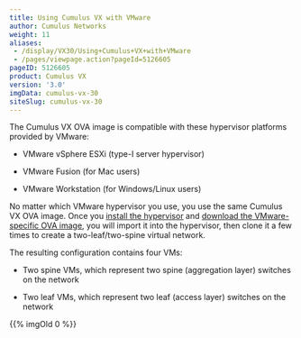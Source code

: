 ```yaml
---
title: Using Cumulus VX with VMware
author: Cumulus Networks
weight: 11
aliases:
 - /display/VX30/Using+Cumulus+VX+with+VMware
 - /pages/viewpage.action?pageId=5126605
pageID: 5126605
product: Cumulus VX
version: '3.0'
imgData: cumulus-vx-30
siteSlug: cumulus-vx-30
---
```

The Cumulus VX OVA image is compatible with these hypervisor platforms
provided by VMware:

  - VMware vSphere ESXi (type-I server hypervisor)

  - VMware Fusion (for Mac users)

  - VMware Workstation (for Windows/Linux users)

No matter which VMware hypervisor you use, you use the same Cumulus VX
OVA image. Once you [install the
hypervisor](https://my.vmware.com/web/vmware/downloads) and [download
the VMware-specific OVA
image](https://cumulusnetworks.com/cumulus-vx/download/), you will
import it into the hypervisor, then clone it a few times to create a
two-leaf/two-spine virtual network.

The resulting configuration contains four VMs:

  - Two spine VMs, which represent two spine (aggregation layer)
    switches on the network

  - Two leaf VMs, which represent two leaf (access layer) switches on
    the network

{{% imgOld 0 %}}
